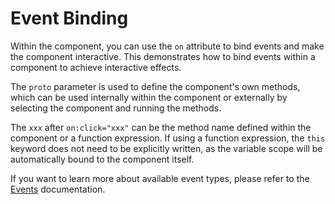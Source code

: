 <template is="exm-article">
<a href="../../publics/examples/bind-event/demo.html" preview></a>
<a href="../../publics/examples/bind-event/test-demo.html" main></a>
</template>

# Event Binding

Within the component, you can use the `on` attribute to bind events and make the component interactive. This demonstrates how to bind events within a component to achieve interactive effects.

The `proto` parameter is used to define the component's own methods, which can be used internally within the component or externally by selecting the component and running the methods.

The `xxx` after `on:click="xxx"` can be the method name defined within the component or a function expression. If using a function expression, the `this` keyword does not need to be explicitly written, as the variable scope will be automatically bound to the component itself.

If you want to learn more about available event types, please refer to the [Events](https://developer.mozilla.org/en-US/docs/Web/Events) documentation.

